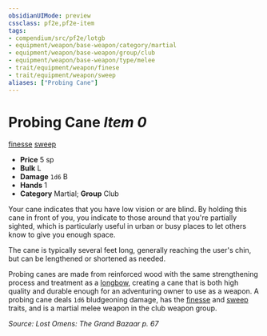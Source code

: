 ```yaml
---
obsidianUIMode: preview
cssclass: pf2e,pf2e-item
tags:
- compendium/src/pf2e/lotgb
- equipment/weapon/base-weapon/category/martial
- equipment/weapon/base-weapon/group/club
- equipment/weapon/base-weapon/type/melee
- trait/equipment/weapon/finese
- trait/equipment/weapon/sweep
aliases: ["Probing Cane"]
---
```

# Probing Cane *Item 0*  
[finesse](finesse.md)  [sweep](sweep.md)  

- **Price** 5 sp
- **Bulk** L
- **Damage** `1d6` B
- **Hands** 1
- **Category** Martial; **Group** Club 

Your cane indicates that you have low vision or are blind. By holding this cane in front of you, you indicate to those around that you're partially sighted, which is particularly useful in urban or busy places to let others know to give you enough space.

The cane is typically several feet long, generally reaching the user's chin, but can be lengthened or shortened as needed.

Probing canes are made from reinforced wood with the same strengthening process and treatment as a [longbow](longbow.md), creating a cane that is both high quality and durable enough for an adventuring owner to use as a weapon. A probing cane deals `1d6` bludgeoning damage, has the [finesse](finesse.md) and [sweep](sweep.md) traits, and is a martial melee weapon in the club weapon group.

*Source: Lost Omens: The Grand Bazaar p. 67*